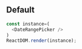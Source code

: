 ## Default

<!--start-code-->
```js
const instance=(
  <DateRangePicker />
)
ReactDOM.render(instance);
```
<!--end-code-->
